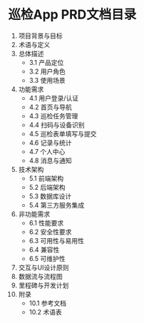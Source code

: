 # 巡检App PRD文档目录

1. 项目背景与目标
2. 术语与定义
3. 总体描述
   - 3.1 产品定位
   - 3.2 用户角色
   - 3.3 使用场景
4. 功能需求
   - 4.1 用户登录/认证
   - 4.2 首页与导航
   - 4.3 巡检任务管理
   - 4.4 扫码与设备识别
   - 4.5 巡检表单填写与提交
   - 4.6 记录与统计
   - 4.7 个人中心
   - 4.8 消息与通知
5. 技术架构
   - 5.1 前端架构
   - 5.2 后端架构
   - 5.3 数据库设计
   - 5.4 第三方服务集成
6. 非功能需求
   - 6.1 性能要求
   - 6.2 安全性要求
   - 6.3 可用性与易用性
   - 6.4 兼容性
   - 6.5 可维护性
7. 交互与UI设计原则
8. 数据流与流程图
9. 里程碑与开发计划
10. 附录
    - 10.1 参考文档
    - 10.2 术语表 